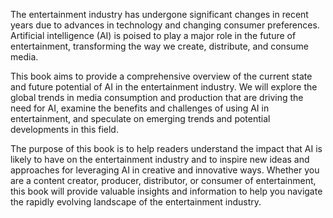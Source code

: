 
The entertainment industry has undergone significant changes in recent years due to advances in technology and changing consumer preferences. Artificial intelligence (AI) is poised to play a major role in the future of entertainment, transforming the way we create, distribute, and consume media.

This book aims to provide a comprehensive overview of the current state and future potential of AI in the entertainment industry. We will explore the global trends in media consumption and production that are driving the need for AI, examine the benefits and challenges of using AI in entertainment, and speculate on emerging trends and potential developments in this field.

The purpose of this book is to help readers understand the impact that AI is likely to have on the entertainment industry and to inspire new ideas and approaches for leveraging AI in creative and innovative ways. Whether you are a content creator, producer, distributor, or consumer of entertainment, this book will provide valuable insights and information to help you navigate the rapidly evolving landscape of the entertainment industry.
